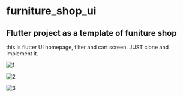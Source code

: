 
# furniture_shop_ui

## Flutter project as a template of funiture shop
this is flutter UI homepage, filter and cart screen.
JUST clone and implement it.

![1](https://github.com/coderbaba0/furniture_shop_ui/assets/128967105/332a454b-5beb-4a42-978a-eb32926eb329)

![2](https://github.com/coderbaba0/furniture_shop_ui/assets/128967105/d850d578-0c8b-446e-be96-17cc04513bf1)

![3](https://github.com/coderbaba0/furniture_shop_ui/assets/128967105/11a07502-db4b-43aa-953d-ef0cb0a2d250)
